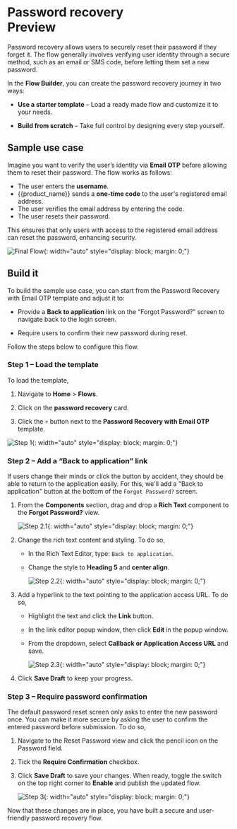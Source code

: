 # Password recovery <div class="md-chip md-chip--preview"><span class="md-chip__label">Preview</span></div>

Password recovery allows users to securely reset their password if they forget it. The flow generally involves verifying user identity through a secure method, such as an email or SMS code, before letting them set a new password.

In the **Flow Builder**, you can create the password recovery journey in two ways:

- **Use a starter template** – Load a ready made flow and customize it to your needs.

- **Build from scratch** – Take full control by designing every step yourself.

## Sample use case

Imagine you want to verify the user’s identity via **Email OTP** before allowing them to reset their password. The flow works as follows:

- The user enters the **username**.
- {{product_name}} sends a **one-time code** to the user's registered email address.
- The user verifies the email address by entering the code.
- The user resets their password.

This ensures that only users with access to the registered email address can reset the password, enhancing security.

![Final Flow]({{base_path}}/assets/img/guides/flows/flow-builder-password-recovery-final-flow.png){: width="auto" style="display: block; margin: 0;"}

## Build it

To build the sample use case, you can start from the Password Recovery with Email OTP template and adjust it to:

- Provide a **Back to application** link on the “Forgot Password?” screen to navigate back to the login screen.

- Require users to confirm their new password during reset.

Follow the steps below to configure this flow.

### Step 1 – Load the template

To load the template,

1. Navigate to **Home** > **Flows**.

2. Click on the **password recovery** card.

3. Click the `+` button next to the **Password Recovery with Email OTP** template.

![Step 1]({{base_path}}/assets/img/guides/flows/flow-password-recovery-step-01.gif){: width="auto" style="display: block; margin: 0;"}

### Step 2 – Add a “Back to application” link

If users change their minds or click the button by accident, they should be able to return to the application easily. For this, we'll add a "Back to application" button at the bottom of the `Forgot Password?` screen.

1. From the **Components** section, drag and drop a **Rich Text** component to the **Forgot Password?** view.

    ![Step 2.1]({{base_path}}/assets/img/guides/flows/flow-password-recovery-step-02-1.gif){: width="auto" style="display: block; margin: 0;"} <br>

2. Change the rich text content and styling. To do so,

    - In the Rich Text Editor, type: `Back to application`.  

    - Change the style to **Heading 5** and **center align**.  

        ![Step 2.2]({{base_path}}/assets/img/guides/flows/flow-password-recovery-step-02-2.gif){: width="auto" style="display: block; margin: 0;"} <br>

3. Add a hyperlink to the text pointing to the application access URL. To do so,

    - Highlight the text and click the **Link** button.
  
    - In the link editor popup window, then click **Edit** in the popup window.

    - From the dropdown, select **Callback or Application Access URL** and save.

        ![Step 2.3]({{base_path}}/assets/img/guides/flows/flow-password-recovery-step-02-3.gif){: width="auto" style="display: block; margin: 0;"} <br>

4. Click **Save Draft** to keep your progress.  

### Step 3 – Require password confirmation

The default password reset screen only asks to enter the new password once. You can make it more secure by asking the user to confirm the entered password before submission. To do so,

1. Navigate to the Reset Password view and click the pencil icon on the Password field.

2. Tick the **Require Confirmation** checkbox.

3. Click **Save Draft** to save your changes. When ready, toggle the switch on the top right corner to **Enable** and publish the updated flow.

    ![Step 3]({{base_path}}/assets/img/guides/flows/flow-password-recovery-step-03.gif){: width="auto" style="display: block; margin: 0;"}

Now that these changes are in place, you have built a secure and user-friendly password recovery flow.
